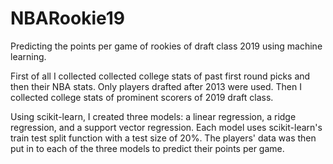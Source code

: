 # NBARookie19
Predicting the points per game of rookies of draft class 2019 using machine learning.

First of all I collected collected college stats of past first round picks and then their NBA stats. Only players drafted after 2013 were used.
Then I collected college stats of prominent scorers of 2019 draft class.

Using scikit-learn, I created three models: a linear regression, a ridge regression, and a support vector regression.
Each model uses scikit-learn's train test split function with a test size of 20%.
The players' data was then put in to each of the three models to predict their points per game.
